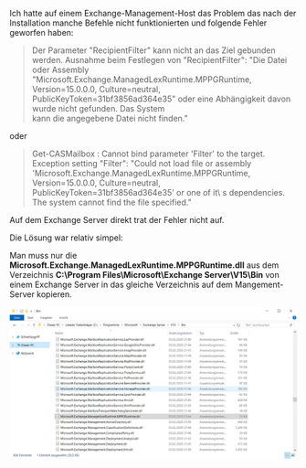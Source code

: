 Ich hatte auf einem Exchange-Management-Host das Problem das nach der Installation manche Befehle nicht funktionierten und folgende Fehler geworfen haben:

> Der Parameter "RecipientFilter" kann nicht an das Ziel gebunden werden. Ausnahme beim Festlegen von "RecipientFilter": "Die Datei oder Assembly<br>"Microsoft.Exchange.ManagedLexRuntime.MPPGRuntime, Version=15.0.0.0, Culture=neutral, PublicKeyToken=31bf3856ad364e35" oder eine Abhängigkeit davon wurde nicht gefunden. Das System<br>kann die angegebene Datei nicht finden."

oder

> Get-CASMailbox : Cannot bind parameter 'Filter' to the target. Exception setting "Filter": "Could not load file or assembly 'Microsoft.Exchange.ManagedLexRuntime.MPPGRuntime, Version=15.0.0.0, Culture=neutral, PublicKeyToken=31bf3856ad364e35' or one of it\ s dependencies. The system cannot find the file specified."

Auf dem Exchange Server direkt trat der Fehler nicht auf.

Die Lösung war relativ simpel:

Man muss nur die **Microsoft.Exchange.ManagedLexRuntime.MPPGRuntime.dll** aus dem Verzeichnis **C:\Program Files\Microsoft\Exchange Server\V15\Bin** von einem Exchange Server in das gleiche Verzeichnis auf dem Mangement-Server kopieren.

![Exchange fehlende DLL](https://github.com/friedlandreas/Guides/blob/1f1237bf9c31f12b62946994ba6df9bf7d8df49e/images/Exchange-missing-DLL.png)
